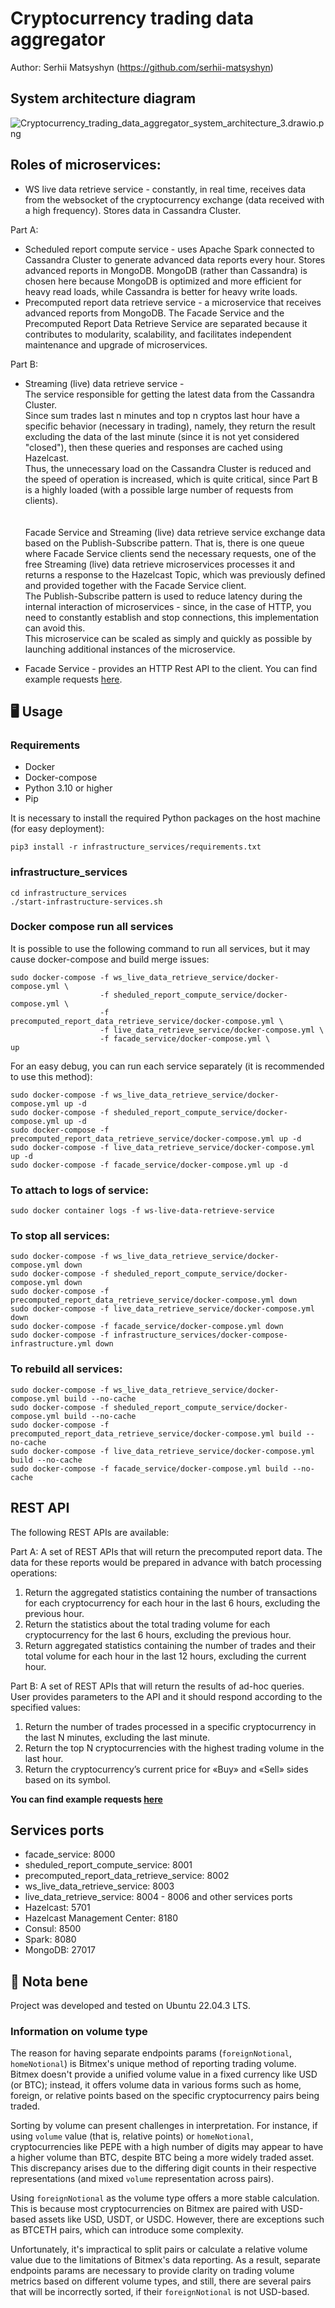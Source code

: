 # Cryptocurrency trading data aggregator

Author: Serhii Matsyshyn (https://github.com/serhii-matsyshyn) <br>

## System architecture diagram
![Cryptocurrency_trading_data_aggregator_system_architecture_3.drawio.png](data%2Fimages%2FCryptocurrency_trading_data_aggregator_system_architecture_3.drawio.png)


## Roles of microservices:

- WS live data retrieve service - constantly, in real time, receives data from the websocket of the cryptocurrency exchange (data received with a high frequency). Stores data in Cassandra Cluster.

Part A:
- Scheduled report compute service - uses Apache Spark connected to Cassandra Cluster to generate advanced data reports every hour. Stores advanced reports in MongoDB. MongoDB (rather than Cassandra) is chosen here because MongoDB is optimized and more efficient for heavy read loads, while Cassandra is better for heavy write loads.
- Precomputed report data retrieve service - a microservice that receives advanced reports from MongoDB. The Facade Service and the Precomputed Report Data Retrieve Service are separated because it contributes to modularity, scalability, and facilitates independent maintenance and upgrade of microservices.

Part B:
- Streaming (live) data retrieve service -  
  The service responsible for getting the latest data from the Cassandra Cluster.  
  Since sum trades last n minutes and top n cryptos last hour have a specific behavior (necessary in trading), namely, they return the result excluding the data of the last minute (since it is not yet considered "closed"), then these queries and responses are cached using Hazelcast.  
  Thus, the unnecessary load on the Cassandra Cluster is reduced and the speed of operation is increased, which is quite critical, since Part B is a highly loaded (with a possible large number of requests from clients).  
<br><br>
  Facade Service and Streaming (live) data retrieve service exchange data based on the Publish-Subscribe pattern. That is, there is one queue where Facade Service clients send the necessary requests, one of the free Streaming (live) data retrieve microservices processes it and returns a response to the Hazelcast Topic, which was previously defined and provided together with the Facade Service client.  
  The Publish-Subscribe pattern is used to reduce latency during the internal interaction of microservices - since, in the case of HTTP, you need to constantly establish and stop connections, this implementation can avoid this.  
  This microservice can be scaled as simply and quickly as possible by launching additional instances of the microservice.  

- Facade Service - provides an HTTP Rest API to the client. You can find example requests [here](facade_service/Requests.http).

## 🖥 Usage

### Requirements
- Docker
- Docker-compose
- Python 3.10 or higher
- Pip

It is necessary to install the required Python packages on the host machine (for easy deployment):
```shell
pip3 install -r infrastructure_services/requirements.txt
```

### infrastructure_services
```shell
cd infrastructure_services
./start-infrastructure-services.sh
```

### Docker compose run all services
It is possible to use the following command to run all services, but it may cause docker-compose and build merge issues:
```shell
sudo docker-compose -f ws_live_data_retrieve_service/docker-compose.yml \
                    -f sheduled_report_compute_service/docker-compose.yml \
                    -f precomputed_report_data_retrieve_service/docker-compose.yml \
                    -f live_data_retrieve_service/docker-compose.yml \
                    -f facade_service/docker-compose.yml \
up
```

For an easy debug, you can run each service separately (it is recommended to use this method):
```shell
sudo docker-compose -f ws_live_data_retrieve_service/docker-compose.yml up -d
sudo docker-compose -f sheduled_report_compute_service/docker-compose.yml up -d
sudo docker-compose -f precomputed_report_data_retrieve_service/docker-compose.yml up -d
sudo docker-compose -f live_data_retrieve_service/docker-compose.yml up -d
sudo docker-compose -f facade_service/docker-compose.yml up -d
```

### To attach to logs of service:
```shell
sudo docker container logs -f ws-live-data-retrieve-service
```

### To stop all services:
```shell
sudo docker-compose -f ws_live_data_retrieve_service/docker-compose.yml down
sudo docker-compose -f sheduled_report_compute_service/docker-compose.yml down
sudo docker-compose -f precomputed_report_data_retrieve_service/docker-compose.yml down
sudo docker-compose -f live_data_retrieve_service/docker-compose.yml down
sudo docker-compose -f facade_service/docker-compose.yml down
sudo docker-compose -f infrastructure_services/docker-compose-infrastructure.yml down
```
### To rebuild all services:
```shell
sudo docker-compose -f ws_live_data_retrieve_service/docker-compose.yml build --no-cache
sudo docker-compose -f sheduled_report_compute_service/docker-compose.yml build --no-cache
sudo docker-compose -f precomputed_report_data_retrieve_service/docker-compose.yml build --no-cache
sudo docker-compose -f live_data_retrieve_service/docker-compose.yml build --no-cache
sudo docker-compose -f facade_service/docker-compose.yml build --no-cache
```

## REST API
The following REST APIs are available:  

Part A: A set of REST APIs that will return the precomputed report data. The data for these reports would be prepared in advance with batch processing operations:
1. Return the aggregated statistics containing the number of transactions for each cryptocurrency for each hour in the last 6 hours, excluding the previous hour.
2. Return the statistics about the total trading volume for each cryptocurrency for the last 6 hours, excluding the previous hour.
3. Return aggregated statistics containing the number of trades and their total volume for each hour in the last 12 hours, excluding the current hour.

Part B: A set of REST APIs that will return the results of ad-hoc queries. User provides parameters to the API and it should respond according to the specified values:
1. Return the number of trades processed in a specific cryptocurrency in the last N minutes, excluding the last minute.
2. Return the top N cryptocurrencies with the highest trading volume in the last hour.
3. Return the cryptocurrency’s current price for «Buy» and «Sell» sides based on its symbol.

**You can find example requests [here](facade_service/Requests.http)**

## Services ports

- facade_service: 8000
- sheduled_report_compute_service: 8001
- precomputed_report_data_retrieve_service: 8002
- ws_live_data_retrieve_service: 8003
- live_data_retrieve_service: 8004 - 8006
and other services ports
- Hazelcast: 5701
- Hazelcast Management Center: 8180
- Consul: 8500
- Spark: 8080
- MongoDB: 27017

## 📌 Nota bene
Project was developed and tested on Ubuntu 22.04.3 LTS.  

### Information on volume type
The reason for having separate endpoints params (`foreignNotional`, `homeNotional`) is Bitmex's unique method of reporting trading volume. Bitmex doesn't provide a unified volume value in a fixed currency like USD (or BTC); instead, it offers volume data in various forms such as home, foreign, or relative points based on the specific cryptocurrency pairs being traded.

Sorting by volume can present challenges in interpretation. For instance, if using `volume` value (that is, relative points) or `homeNotional`, cryptocurrencies like PEPE with a high number of digits may appear to have a higher volume than BTC, despite BTC being a more widely traded asset. This discrepancy arises due to the differing digit counts in their respective representations (and mixed `volume` representation across pairs).

Using `foreignNotional` as the volume type offers a more stable calculation. This is because most cryptocurrencies on Bitmex are paired with USD-based assets like USD, USDT, or USDC. However, there are exceptions such as BTCETH pairs, which can introduce some complexity.

Unfortunately, it's impractical to split pairs or calculate a relative volume value due to the limitations of Bitmex's data reporting. As a result, separate endpoints params are necessary to provide clarity on trading volume metrics based on different volume types, and still, there are several pairs that will be incorrectly sorted, if their `foreignNotional` is not USD-based.